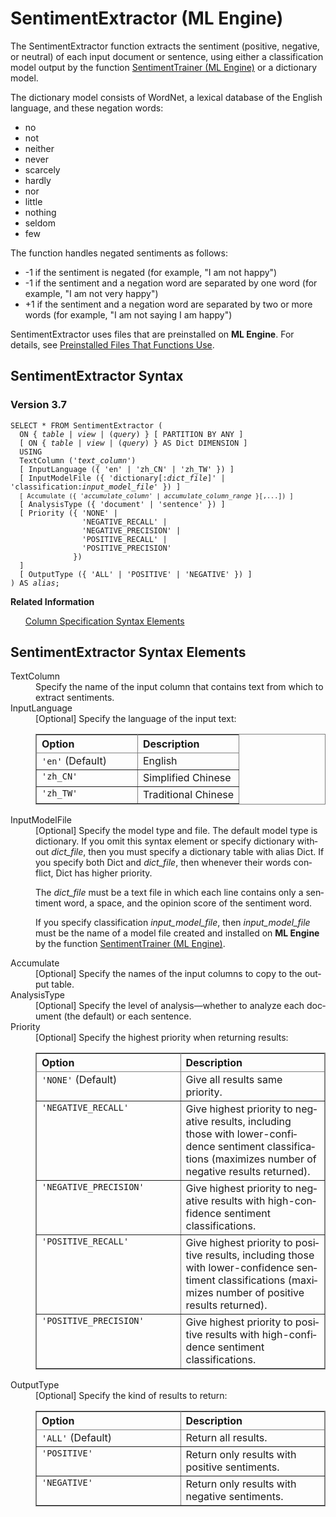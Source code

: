 <div class="nested0" aria-labelledby="ariaid-title1" topicindex="1" topicid="nlo1507565530849" id="nlo1507565530849"><h1 class="title topictitle1" id="ariaid-title1">SentimentExtractor (ML Engine)</h1><div class="body conbody">
<p class="p">The SentimentExtractor function extracts the sentiment (positive, negative, or neutral) of each input document or sentence, using either a classification model output by the function <a href="lwy1549315724259.md#qay1507218453121">SentimentTrainer (ML Engine)</a> or a dictionary model.</p>
<p class="p">The dictionary model consists of WordNet, a lexical database of the English language, and these negation words:</p>
<ul class="ul" id="nlo1507565530849__ul_bfc_gz5_q1b">
<li class="li">no</li>
<li class="li">not</li>
<li class="li">neither</li>
<li class="li">never</li>
<li class="li">scarcely</li>
<li class="li">hardly</li>
<li class="li">nor</li>
<li class="li">little</li>
<li class="li">nothing</li>
<li class="li">seldom</li>
<li class="li">few</li></ul><div class="p">The function handles negated sentiments as follows:
<ul class="ul" id="nlo1507565530849__ul_cfc_gz5_q1b">
<li class="li">-1 if the sentiment is negated (for example, "I am not happy")</li>
<li class="li">-1 if the sentiment and a negation word are separated by one word (for example, "I am not very happy")</li>
<li class="li">+1 if the sentiment and a negation word are separated by two or more words (for example, "I am not saying I am happy")</li></ul></div>
<p class="p">SentimentExtractor uses files that are preinstalled on <span><b>ML Engine</b></span>. For details, see <a href="tzu1557778477026.md">Preinstalled Files That Functions Use</a>.</p></div><div class="topic reference nested1" aria-labelledby="ariaid-title2" topicindex="2" topicid="oyy1507565577032" xml:lang="en-us" lang="en-us" id="oyy1507565577032">
<h2 class="title topictitle2" id="ariaid-title2">SentimentExtractor Syntax</h2><div class="body refbody"><div class="section" id="oyy1507565577032__section_N1000E_N1000C_N10001">
<h3 class="title sectiontitle">Version <span>3.7</span></h3><pre class="pre codeblock" xml:space="preserve"><code>SELECT * FROM SentimentExtractor (
  <span>ON { <var class="keyword varname">table</var> | <var class="keyword varname">view</var> | (<var class="keyword varname">query</var>) }</span> [ PARTITION BY ANY ]
  [ <span>ON { <var class="keyword varname">table</var> | <var class="keyword varname">view</var> | (<var class="keyword varname">query</var>) }</span> AS Dict DIMENSION ]
  USING
  TextColumn ('<var class="keyword varname">text_column</var>')
  [ InputLanguage ({ 'en' | 'zh_CN' | 'zh_TW' }) ]
  [ InputModelFile ({ 'dictionary[:<var class="keyword varname">dict_file</var>]' | 'classification:<var class="keyword varname">input_model_file</var>' }) ]
  <code class="ph codeph">[ Accumulate ({ '<var class="keyword varname">accumulate_column</var>' | <var class="keyword varname">accumulate_column_range</var> }[,...]) ]</code>
  [ AnalysisType ({ 'document' | 'sentence' }) ]
  [ Priority ({ 'NONE' |
                'NEGATIVE_RECALL' |
                'NEGATIVE_PRECISION' | 
                'POSITIVE_RECALL' |
                'POSITIVE_PRECISION'
              })
  ]
  [ OutputType ({ 'ALL' | 'POSITIVE' | 'NEGATIVE' }) ]
) AS <var class="keyword varname">alias</var>;</code></pre></div></div><div class="related-links"><div class="linklistheader"><p></p><b>Related Information</b></div>
<ul class="linklist linklist relinfo"><div class="linklistmember"><a href="ndv1557782188375.md">Column Specification Syntax Elements</a></div></ul></div></div><div class="topic reference nested1" aria-labelledby="ariaid-title3" topicindex="3" topicid="pgt1507565930548" xml:lang="en-us" lang="en-us" id="pgt1507565930548">
<h2 class="title topictitle2" id="ariaid-title3">SentimentExtractor Syntax Elements</h2><div class="body refbody"><div class="section" id="pgt1507565930548__section_N10011_N1000E_N10001"><dl class="dl parml"><dt class="dt pt dlterm">TextColumn</dt><dd class="dd pd">Specify the name of the input column that contains text from which to extract sentiments.</dd><dt class="dt pt dlterm">InputLanguage</dt><dd class="dd pd">[Optional] Specify the language of the input text:
<div class="tablenoborder"><table cellpadding="4" cellspacing="0" summary="" id="pgt1507565930548__d42e19" class="table" frame="border" border="1" rules="all"><div class="caption"></div><colgroup span="1"><col style="width:50%" span="1"></col><col style="width:50%" span="1"></col></colgroup><thead class="thead" style="text-align:left;"><tr class="row"><th class="entry cellrowborder" style="vertical-align:top;" id="d51979e231" rowspan="1" colspan="1">Option</th><th class="entry cellrowborder" style="vertical-align:top;" id="d51979e233" rowspan="1" colspan="1">Description</th></tr></thead><tbody class="tbody"><tr class="row"><td class="entry cellrowborder" style="vertical-align:top;" headers="d51979e231" rowspan="1" colspan="1"><code class="ph codeph">'en'</code> (Default)</td><td class="entry cellrowborder" style="vertical-align:top;" headers="d51979e233" rowspan="1" colspan="1">English</td></tr><tr class="row"><td class="entry cellrowborder" style="vertical-align:top;" headers="d51979e231" rowspan="1" colspan="1"><code class="ph codeph">'zh_CN'</code></td><td class="entry cellrowborder" style="vertical-align:top;" headers="d51979e233" rowspan="1" colspan="1">Simplified Chinese</td></tr><tr class="row"><td class="entry cellrowborder" style="vertical-align:top;" headers="d51979e231" rowspan="1" colspan="1"><code class="ph codeph">'zh_TW'</code></td><td class="entry cellrowborder" style="vertical-align:top;" headers="d51979e233" rowspan="1" colspan="1">Traditional Chinese</td></tr></tbody></table></div></dd><dt class="dt pt dlterm">InputModelFile</dt><dd class="dd pd">[Optional] Specify the model type and file. The default model type is dictionary. If you omit this syntax element or specify dictionary without <var class="keyword varname">dict_file</var>, then you must specify a dictionary table with alias Dict. If you specify both Dict and <var class="keyword varname">dict_file</var>, then whenever their words conflict, Dict has higher priority.
<p class="p">The <var class="keyword varname">dict_file</var> must be a text file in which each line contains only a sentiment word, a space, and the opinion score of the sentiment word.</p>
<p class="p">If you specify classification <var class="keyword varname">input_model_file</var>, then <var class="keyword varname">input_model_file</var> must be the name of a model file created and installed on <span><b>ML Engine</b></span> by the function <a href="lwy1549315724259.md#qay1507218453121">SentimentTrainer (ML Engine)</a>.</p></dd><dt class="dt pt dlterm">Accumulate</dt><dd class="dd pd">[Optional] Specify the names of the input columns to copy to the output table.</dd><dt class="dt pt dlterm">AnalysisType</dt><dd class="dd pd">[Optional] Specify the level of analysis—whether to analyze each document (the default) or each sentence.</dd><dt class="dt pt dlterm">Priority</dt><dd class="dd pd">[Optional] Specify the highest priority when returning results:
<div class="tablenoborder"><table cellpadding="4" cellspacing="0" summary="" id="pgt1507565930548__table_gql_ycz_fdb" class="table" frame="border" border="1" rules="all"><div class="caption"></div><colgroup span="1"><col style="width:50%" span="1"></col><col style="width:50%" span="1"></col></colgroup><thead class="thead" style="text-align:left;"><tr class="row"><th class="entry cellrowborder" style="vertical-align:top;" id="d51979e313" rowspan="1" colspan="1">Option</th><th class="entry cellrowborder" style="vertical-align:top;" id="d51979e315" rowspan="1" colspan="1">Description</th></tr></thead><tbody class="tbody"><tr class="row"><td class="entry cellrowborder" style="vertical-align:top;" headers="d51979e313" rowspan="1" colspan="1"><code class="ph codeph">'NONE'</code> (Default)</td><td class="entry cellrowborder" style="vertical-align:top;" headers="d51979e315" rowspan="1" colspan="1">Give all results same priority.</td></tr><tr class="row"><td class="entry cellrowborder" style="vertical-align:top;" headers="d51979e313" rowspan="1" colspan="1"><code class="ph codeph">'NEGATIVE_RECALL'</code></td><td class="entry cellrowborder" style="vertical-align:top;" headers="d51979e315" rowspan="1" colspan="1">Give highest priority to negative results, including those with lower-confidence sentiment classifications (maximizes number of negative results returned).</td></tr><tr class="row"><td class="entry cellrowborder" style="vertical-align:top;" headers="d51979e313" rowspan="1" colspan="1"><code class="ph codeph">'NEGATIVE_PRECISION'</code></td><td class="entry cellrowborder" style="vertical-align:top;" headers="d51979e315" rowspan="1" colspan="1">Give highest priority to negative results with high-confidence sentiment classifications.</td></tr><tr class="row"><td class="entry cellrowborder" style="vertical-align:top;" headers="d51979e313" rowspan="1" colspan="1"><code class="ph codeph">'POSITIVE_RECALL'</code></td><td class="entry cellrowborder" style="vertical-align:top;" headers="d51979e315" rowspan="1" colspan="1">Give highest priority to positive results, including those with lower-confidence sentiment classifications (maximizes number of positive results returned).</td></tr><tr class="row"><td class="entry cellrowborder" style="vertical-align:top;" headers="d51979e313" rowspan="1" colspan="1"><code class="ph codeph">'POSITIVE_PRECISION'</code></td><td class="entry cellrowborder" style="vertical-align:top;" headers="d51979e315" rowspan="1" colspan="1">Give highest priority to positive results with high-confidence sentiment classifications.</td></tr></tbody></table></div></dd><dt class="dt pt dlterm">OutputType</dt><dd class="dd pd">[Optional] Specify the kind of results to return:
<div class="tablenoborder"><table cellpadding="4" cellspacing="0" summary="" id="pgt1507565930548__table_ckh_hdz_fdb" class="table" frame="border" border="1" rules="all"><div class="caption"></div><colgroup span="1"><col style="width:50%" span="1"></col><col style="width:50%" span="1"></col></colgroup><thead class="thead" style="text-align:left;"><tr class="row"><th class="entry cellrowborder" style="vertical-align:top;" id="d51979e360" rowspan="1" colspan="1">Option</th><th class="entry cellrowborder" style="vertical-align:top;" id="d51979e362" rowspan="1" colspan="1">Description</th></tr></thead><tbody class="tbody"><tr class="row"><td class="entry cellrowborder" style="vertical-align:top;" headers="d51979e360" rowspan="1" colspan="1"><code class="ph codeph">'ALL'</code> (Default)</td><td class="entry cellrowborder" style="vertical-align:top;" headers="d51979e362" rowspan="1" colspan="1">Return all results.</td></tr><tr class="row"><td class="entry cellrowborder" style="vertical-align:top;" headers="d51979e360" rowspan="1" colspan="1"><code class="ph codeph">'POSITIVE'</code></td><td class="entry cellrowborder" style="vertical-align:top;" headers="d51979e362" rowspan="1" colspan="1">Return only results with positive sentiments.</td></tr><tr class="row"><td class="entry cellrowborder" style="vertical-align:top;" headers="d51979e360" rowspan="1" colspan="1"><code class="ph codeph">'NEGATIVE'</code></td><td class="entry cellrowborder" style="vertical-align:top;" headers="d51979e362" rowspan="1" colspan="1">Return only results with negative sentiments.</td></tr></tbody></table></div></dd></dl></div></div></div></div>
